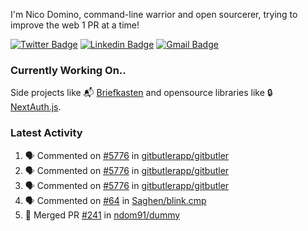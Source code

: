 
I'm Nico Domino, command-line warrior and open sourcerer, trying to improve the web 1 PR at a time!

[![Twitter Badge](https://img.shields.io/badge/-@ndom91-1ca0f1?style=flat-square&labelColor=1ca0f1&logo=twitter&logoColor=white&link=https://twitter.com/ndom91)](https://twitter.com/ndom91) [![Linkedin Badge](https://img.shields.io/badge/-ndom91-blue?style=flat-square&logo=Linkedin&logoColor=white&link=https://www.linkedin.com/in/ndom91/)](https://www.linkedin.com/in/ndom91/) [![Gmail Badge](https://img.shields.io/badge/-yo@ndo.dev-c14438?style=flat-square&logo=mail.ru&logoColor=white&link=mailto:yo@ndo.dev)](mailto:yo@ndo.dev)

### Currently Working On..

Side projects like 📬 [Briefkasten](https://briefkastenhq.com) and opensource libraries like 🔒 [NextAuth.js](https://github.com/nextauthjs/next-auth).

<!--START_SECTION_PROFILE_VIEWS:readme-info-->
<!--END_SECTION_PROFILE_VIEWS:readme-info-->

<!--START_SECTION_DAILY_COMMIT:readme-info-->
<!--END_SECTION_DAILY_COMMIT:readme-info-->

<!--START_SECTION_WEEKLY_COMMIT:readme-info-->
<!--END_SECTION_WEEKLY_COMMIT:readme-info-->

### Latest Activity

<!--START_SECTION:activity-->
1. 🗣 Commented on [#5776](https://github.com/gitbutlerapp/gitbutler/issues/5776#issuecomment-2525550782) in [gitbutlerapp/gitbutler](https://github.com/gitbutlerapp/gitbutler)
2. 🗣 Commented on [#5776](https://github.com/gitbutlerapp/gitbutler/issues/5776#issuecomment-2525542447) in [gitbutlerapp/gitbutler](https://github.com/gitbutlerapp/gitbutler)
3. 🗣 Commented on [#5776](https://github.com/gitbutlerapp/gitbutler/issues/5776#issuecomment-2525540498) in [gitbutlerapp/gitbutler](https://github.com/gitbutlerapp/gitbutler)
4. 🗣 Commented on [#64](https://github.com/Saghen/blink.cmp/issues/64#issuecomment-2525240738) in [Saghen/blink.cmp](https://github.com/Saghen/blink.cmp)
5. 🎉 Merged PR [#241](https://github.com/ndom91/dummy/pull/241) in [ndom91/dummy](https://github.com/ndom91/dummy)
<!--END_SECTION:activity-->
